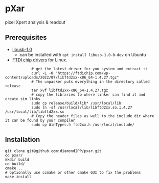 pXar
====

pixel Xpert analysis &amp; readout

## Prerequisites

- [libusb-1.0]() 
    - can be installed with `apt install libusb-1.0-0-dev` on Ubuntu 
- [FTDI chip drivers](https://ftdichip.com/drivers/d2xx-drivers/) for Linux.
```shell
            # get the latest driver for you system and extract it
            curl -L -O "https://ftdichip.com/wp-content/uploads/2022/07/libftd2xx-x86_64-1.4.27.tgz"
            # The unpacker puts everything in the directory called release
            tar xvf libftd2xx-x86_64-1.4.27.tgz 
            # copy the libraries to where linker can find it and create sim links
            sudo cp release/build/lib* /usr/local/lib
            sudo ln -sf /usr/local/lib/libftd2xx.so.1.4.27 /usr/local/lib/libftd2xx.so
            # Copy the header files as well to the include dir where it can be found by your compiler
            sudo cp WinTypes.h ftd2xx.h /usr/local/include/
```

## Installation
```shell
git clone git@github.com:diamondIPP/pxar.git
cd pxar/
mkdir build
cd build/
cmake .. 
# optionally use ccmake or other cmake GUI to fix the problems
make install

